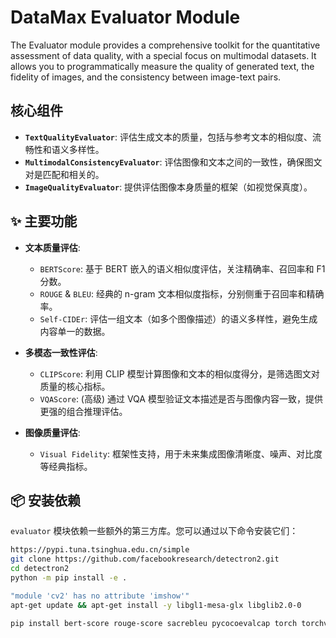 # DataMax Evaluator Module

The Evaluator module provides a comprehensive toolkit for the quantitative assessment of data quality, with a special focus on multimodal datasets. It allows you to programmatically measure the quality of generated text, the fidelity of images, and the consistency between image-text pairs.

## 核心组件

- **`TextQualityEvaluator`**: 评估生成文本的质量，包括与参考文本的相似度、流畅性和语义多样性。
- **`MultimodalConsistencyEvaluator`**: 评估图像和文本之间的一致性，确保图文对是匹配和相关的。
- **`ImageQualityEvaluator`**: 提供评估图像本身质量的框架（如视觉保真度）。

## ✨ 主要功能

-   **文本质量评估**:
    -   `BERTScore`: 基于 BERT 嵌入的语义相似度评估，关注精确率、召回率和 F1 分数。
    -   `ROUGE` & `BLEU`: 经典的 n-gram 文本相似度指标，分别侧重于召回率和精确率。
    -   `Self-CIDEr`: 评估一组文本（如多个图像描述）的语义多样性，避免生成内容单一的数据。

-   **多模态一致性评估**:
    -   `CLIPScore`: 利用 CLIP 模型计算图像和文本的相似度得分，是筛选图文对质量的核心指标。
    -   `VQAScore`: (高级) 通过 VQA 模型验证文本描述是否与图像内容一致，提供更强的组合推理评估。

-   **图像质量评估**:
    -   `Visual Fidelity`: 框架性支持，用于未来集成图像清晰度、噪声、对比度等经典指标。

## 📦 安装依赖

`evaluator` 模块依赖一些额外的第三方库。您可以通过以下命令安装它们：

```bash
https://pypi.tuna.tsinghua.edu.cn/simple
git clone https://github.com/facebookresearch/detectron2.git
cd detectron2
python -m pip install -e .

"module 'cv2' has no attribute 'imshow'"
apt-get update && apt-get install -y libgl1-mesa-glx libglib2.0-0

pip install bert-score rouge-score sacrebleu pycocoevalcap torch torchvision transformers t2v-metrics magic-pdf==1.2.1


